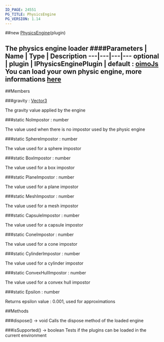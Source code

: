 ```yaml
---
ID_PAGE: 24551
PG_TITLE: PhysicsEngine
PG_VERSION: 1.14
---
```

##new [PhysicsEngine](/classes/PhysicsEngine)(plugin)

The physics engine loader
####Parameters
 | Name | Type | Description
---|---|---|---
optional | plugin | IPhysicsEnginePlugin | default : [oimoJs](http://lo-th.github.io/Oimo.js/) You can load your own physic engine, more informations [here](https://github.com/BabylonJS/Babylon.js/wiki/Adding-your-own-physics-engine-plugin-to-Babylon.js)
---

##Members

###gravity : [Vector3](/classes/Vector3)


The gravity value applied by the engine

###static NoImpostor : number


The value used when there is no impostor used by the physic engine

###static SphereImpostor : number


The value used for a sphere impostor

###static BoxImpostor : number


The value used for a box impostor

###static PlaneImpostor : number


The value used for a plane impostor

###static MeshImpostor : number


The value used for a mesh impostor

###static CapsuleImpostor : number


The value used for a capsule impostor

###static ConeImpostor : number


The value used for a cone impostor

###static CylinderImpostor : number


The value used for a cylinder impostor

###static ConvexHullImpostor : number


The value used for a convex hull impostor

###static Epsilon : number


Returns epsilon value : 0.001, used for approximations



##Methods

###dispose() &rarr; void
Calls the dispose method of the loaded engine


###isSupported() &rarr; boolean
Tests if the plugins can be loaded in the current environment

